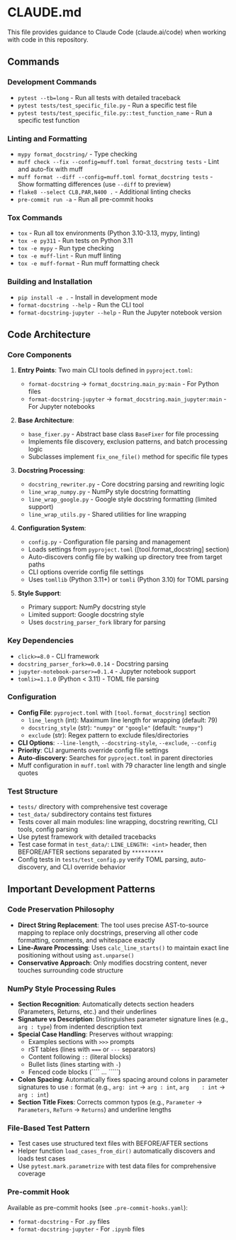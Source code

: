 # CLAUDE.md

This file provides guidance to Claude Code (claude.ai/code) when working with
code in this repository.

## Commands

### Development Commands

- `pytest --tb=long` - Run all tests with detailed traceback
- `pytest tests/test_specific_file.py` - Run a specific test file
- `pytest tests/test_specific_file.py::test_function_name` - Run a specific
  test function

### Linting and Formatting

- `mypy format_docstring/` - Type checking
- `muff check --fix --config=muff.toml format_docstring tests` - Lint and
  auto-fix with muff
- `muff format --diff --config=muff.toml format_docstring tests` - Show
  formatting differences (use `--diff` to preview)
- `flake8 --select CLB,PAR,N400 .` - Additional linting checks
- `pre-commit run -a` - Run all pre-commit hooks

### Tox Commands

- `tox` - Run all tox environments (Python 3.10-3.13, mypy, linting)
- `tox -e py311` - Run tests on Python 3.11
- `tox -e mypy` - Run type checking
- `tox -e muff-lint` - Run muff linting
- `tox -e muff-format` - Run muff formatting check

### Building and Installation

- `pip install -e .` - Install in development mode
- `format-docstring --help` - Run the CLI tool
- `format-docstring-jupyter --help` - Run the Jupyter notebook version

## Code Architecture

### Core Components

1. **Entry Points**: Two main CLI tools defined in `pyproject.toml`:

   - `format-docstring` → `format_docstring.main_py:main` - For Python files
   - `format-docstring-jupyter` → `format_docstring.main_jupyter:main` - For
     Jupyter notebooks

2. **Base Architecture**:

   - `base_fixer.py` - Abstract base class `BaseFixer` for file processing
   - Implements file discovery, exclusion patterns, and batch processing logic
   - Subclasses implement `fix_one_file()` method for specific file types

3. **Docstring Processing**:

   - `docstring_rewriter.py` - Core docstring parsing and rewriting logic
   - `line_wrap_numpy.py` - NumPy style docstring formatting
   - `line_wrap_google.py` - Google style docstring formatting (limited
     support)
   - `line_wrap_utils.py` - Shared utilities for line wrapping

4. **Configuration System**:

   - `config.py` - Configuration file parsing and management
   - Loads settings from `pyproject.toml` ([tool.format_docstring] section)
   - Auto-discovers config file by walking up directory tree from target paths
   - CLI options override config file settings
   - Uses `tomllib` (Python 3.11+) or `tomli` (Python 3.10) for TOML parsing

5. **Style Support**:

   - Primary support: NumPy docstring style
   - Limited support: Google docstring style
   - Uses `docstring_parser_fork` library for parsing

### Key Dependencies

- `click>=8.0` - CLI framework
- `docstring_parser_fork>=0.0.14` - Docstring parsing
- `jupyter-notebook-parser>=0.1.4` - Jupyter notebook support
- `tomli>=1.1.0` (Python < 3.11) - TOML file parsing

### Configuration

- **Config File**: `pyproject.toml` with `[tool.format_docstring]` section
  - `line_length` (int): Maximum line length for wrapping (default: 79)
  - `docstring_style` (str): `"numpy"` or `"google"` (default: `"numpy"`)
  - `exclude` (str): Regex pattern to exclude files/directories
- **CLI Options**: `--line-length`, `--docstring-style`, `--exclude`,
  `--config`
- **Priority**: CLI arguments override config file settings
- **Auto-discovery**: Searches for `pyproject.toml` in parent directories
- Muff configuration in `muff.toml` with 79 character line length and single
  quotes

### Test Structure

- `tests/` directory with comprehensive test coverage
- `test_data/` subdirectory contains test fixtures
- Tests cover all main modules: line wrapping, docstring rewriting, CLI tools,
  config parsing
- Use pytest framework with detailed tracebacks
- Test case format in `test_data/`: `LINE_LENGTH: <int>` header, then
  BEFORE/AFTER sections separated by `**********`
- Config tests in `tests/test_config.py` verify TOML parsing, auto-discovery,
  and CLI override behavior

## Important Development Patterns

### Code Preservation Philosophy

- **Direct String Replacement**: The tool uses precise AST-to-source mapping to
  replace only docstrings, preserving all other code formatting, comments, and
  whitespace exactly
- **Line-Aware Processing**: Uses `calc_line_starts()` to maintain exact line
  positioning without using `ast.unparse()`
- **Conservative Approach**: Only modifies docstring content, never touches
  surrounding code structure

### NumPy Style Processing Rules

- **Section Recognition**: Automatically detects section headers (Parameters,
  Returns, etc.) and their underlines
- **Signature vs Description**: Distinguishes parameter signature lines (e.g.,
  `arg : type`) from indented description text
- **Special Case Handling**: Preserves without wrapping:
  - Examples sections with `>>>` prompts
  - rST tables (lines with `===` or `---` separators)
  - Content following `::` (literal blocks)
  - Bullet lists (lines starting with `-`)
  - Fenced code blocks (\`\`\`\` ... \`\`\`\`\`)
- **Colon Spacing**: Automatically fixes spacing around colons in parameter
  signatures to use `:` format (e.g., `arg: int` → `arg : int`, `arg    : int`
  → `arg : int`)
- **Section Title Fixes**: Corrects common typos (e.g., `Parameter` →
  `Parameters`, `ReTurn` → `Returns`) and underline lengths

### File-Based Test Pattern

- Test cases use structured text files with BEFORE/AFTER sections
- Helper function `load_cases_from_dir()` automatically discovers and loads
  test cases
- Use `pytest.mark.parametrize` with test data files for comprehensive coverage

### Pre-commit Hook

Available as pre-commit hooks (see `.pre-commit-hooks.yaml`):

- `format-docstring` - For `.py` files
- `format-docstring-jupyter` - For `.ipynb` files
